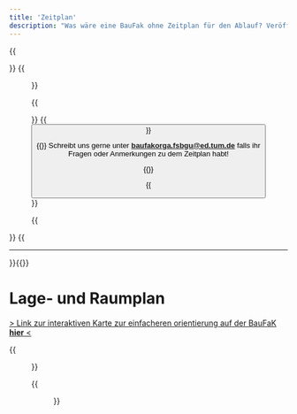 ```yaml
---
title: 'Zeitplan'
description: "Was wäre eine BauFak ohne Zeitplan für den Ablauf? Veröffentlicht, aber noch unter Vorbehalt von Änderungen."
---
```


{{<div class="flex flex-col md:flex-row flex-initial gap-20">}}
{{<figure src="/organisation/zeitplan/Zeitplan.png" class="">}}

{{<div class="flex flex-col">}}
{{<button link="/organisation/zeitplan/Zeitplan.pdf" label="Als PDF runterladen" >}}

{{<span>}}
Schreibt uns gerne unter **[baufakorga.fsbgu@ed.tum.de](mailto:baufakorga.fsbgu@ed.tum.de)** falls ihr Fragen oder Anmerkungen zu dem Zeitplan habt!

{{</span>}}


{{</div>}}

{{</div>}}
{{<hr class="my-10">}}{{</hr>}}
&nbsp;
# **Lage- und Raumplan**
[> Link zur interaktiven Karte zur einfacheren orientierung auf der BauFaK **hier** <](https://104-muenchen.baufak.de/karte)

{{<figure class="inline-flex flex-col items-center w-full py-6" src="Gesamtuebersicht.jpg">}}

{{<figure class="inline-flex flex-col items-center w-full py-6" src="AK_Raeume.jpg">}}
